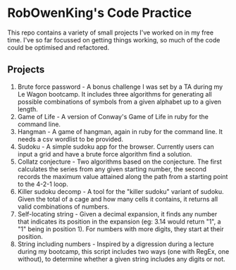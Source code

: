 # RobOwenKing's Code Practice

This repo contains a variety of small projects I've worked on in my free time. I've so far focussed on getting things working, so much of the code could be optimised and refactored.

## Projects
1. Brute force password - A bonus challenge I was set by a TA during my Le Wagon bootcamp. It includes three algorithms for generating all possible combinations of symbols from a given alphabet up to a given length.
2. Game of Life - A version of Conway's Game of Life in ruby for the command line.
3. Hangman - A game of hangman, again in ruby for the command line. It needs a csv wordlist to be provided.
4. Sudoku - A simple sudoku app for the browser. Currently users can input a grid and have a brute force algorithm find a solution.
5. Collatz conjecture - Two algorithms based on the conjecture. The first calculates the series from any given starting number, the second records the maximum value attained along the path from a starting point to the 4-2-1 loop.
6. Killer sudoku decomp - A tool for the "killer sudoku" variant of sudoku. Given the total of a cage and how many cells it contains, it returns all valid combinations of numbers.
7. Self-locating string - Given a decimal expansion, it finds any number that indicates its position in the expansion (eg: 3.14 would return "1", a "1" being in position 1). For numbers with more digits, they start at their position.
8. String including numbers - Inspired by a digression during a lecture during my bootcamp, this script includes two ways (one with RegEx, one without), to determine whether a given string includes any digits or not.
